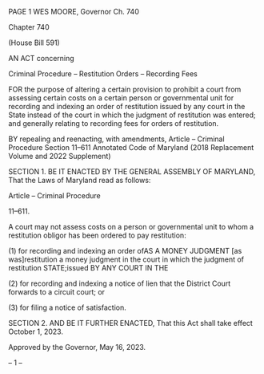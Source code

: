 PAGE 1
WES MOORE, Governor Ch. 740

Chapter 740

(House Bill 591)

AN ACT concerning

Criminal Procedure – Restitution Orders – Recording Fees

FOR the purpose of altering a certain provision to prohibit a court from assessing certain
costs on a certain person or governmental unit for recording and indexing an order
of restitution issued by any court in the State instead of the court in which the
judgment of restitution was entered; and generally relating to recording fees for
orders of restitution.

BY repealing and reenacting, with amendments,
Article – Criminal Procedure
Section 11–611
Annotated Code of Maryland
(2018 Replacement Volume and 2022 Supplement)

SECTION 1. BE IT ENACTED BY THE GENERAL ASSEMBLY OF MARYLAND,
That the Laws of Maryland read as follows:

Article – Criminal Procedure

11–611.

A court may not assess costs on a person or governmental unit to whom a restitution
obligor has been ordered to pay restitution:

(1) for recording and indexing an order ofAS A MONEY JUDGMENT
[as was]restitution a money judgment in the court in which the judgment of restitution
STATE;issued BY ANY COURT IN THE

(2) for recording and indexing a notice of lien that the District Court
forwards to a circuit court; or

(3) for filing a notice of satisfaction.

SECTION 2. AND BE IT FURTHER ENACTED, That this Act shall take effect
October 1, 2023.

Approved by the Governor, May 16, 2023.

– 1 –